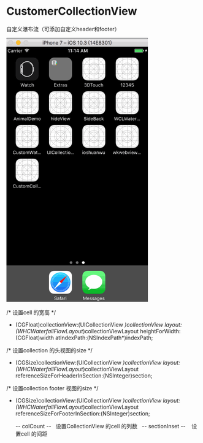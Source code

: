 # CustomerCollectionView
 自定义瀑布流（可添加自定义header和footer）

![image](https://github.com/Wanghongchao12138/CustomerCollectionView/blob/master/6pssss.gif)   
 
 /*
    设置cell  的宽高
*/
 - (CGFloat)collectionView:(UICollectionView *)collectionView layout:(WHCWaterfallFlowLayout*)collectionViewLayout heightForWidth:(CGFloat)width atIndexPath:(NSIndexPath*)indexPath;

/*
    设置collection 的头视图的size
 */
- (CGSize)collectionView:(UICollectionView *)collectionView layout:(WHCWaterfallFlowLayout*)collectionViewLayout referenceSizeForHeaderInSection:(NSInteger)section;

/*
    设置collection footer 视图的size
*/
 - (CGSize)collectionView:(UICollectionView *)collectionView layout:(WHCWaterfallFlowLayout*)collectionViewLayout referenceSizeForFooterInSection:(NSInteger)section;
 
   -- colCount --        设置CollectionView 的cell 的列数
   -- sectionInset --    设置cell 的间距
 


